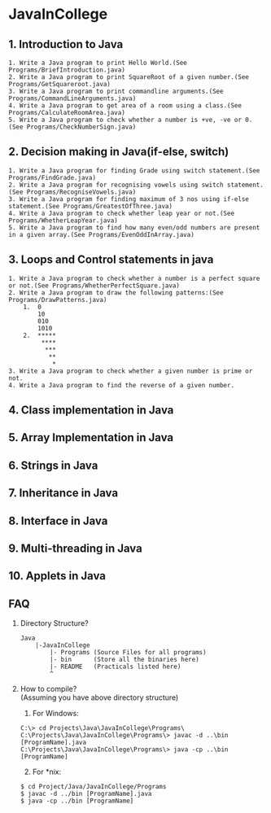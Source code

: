 # JavaInCollege

## 1. Introduction to Java
	1. Write a Java program to print Hello World.(See Programs/BriefIntroduction.java)
	2. Write a Java program to print SquareRoot of a given number.(See Programs/GetSquareroot.java)
	3. Write a Java program to print commandline arguments.(See Programs/CommandLineArguments.java)
	4. Write a Java program to get area of a room using a class.(See Programs/CalculateRoomArea.java)
	5. Write a Java program to check whether a number is +ve, -ve or 0.(See Programs/CheckNumberSign.java)

## 2. Decision making in Java(if-else, switch)
	1. Write a Java program for finding Grade using switch statement.(See Programs/FindGrade.java)
	2. Write a Java program for recognising vowels using switch statement.(See Programs/RecogniseVowels.java)
	3. Write a Java program for finding maximum of 3 nos using if-else statement.(See Programs/GreatestOfThree.java)
	4. Write a Java program to check whether leap year or not.(See Programs/WhetherLeapYear.java)
	5. Write a Java program to find how many even/odd numbers are present in a given array.(See Programs/EvenOddInArray.java)

## 3. Loops and Control statements in java
	1. Write a Java program to check whether a number is a perfect square or not.(See Programs/WhetherPerfectSquare.java)
	2. Write a Java program to draw the following patterns:(See Programs/DrawPatterns.java)
		1.	0
			10
			010
			1010
		2.	*****
			 ****
			  ***
			   **
				*
	3. Write a Java program to check whether a given number is prime or not.
	4. Write a Java program to find the reverse of a given number.

## 4. Class implementation in Java

## 5. Array Implementation in Java

## 6. Strings in Java

## 7. Inheritance  in Java

## 8. Interface in Java

## 9. Multi-threading in Java

## 10. Applets in Java

## FAQ

1. Directory Structure?  
	```
	Java  
		|-JavaInCollege  
			|- Programs (Source Files for all programs)  
			|- bin 		(Store all the binaries here)  
			|- README	(Practicals listed here)  
			^  
	```
2. How to compile?  
	(Assuming you have above directory structure)  

	1. For Windows:  
	```
	C:\> cd Projects\Java\JavaInCollege\Programs\  
	C:\Projects\Java\JavaInCollege\Programs\> javac -d ..\bin [ProgramName].java  
	C:\Projects\Java\JavaInCollege\Programs\> java -cp ..\bin [ProgramName]  
	```
	2. For *nix:  
	```
	$ cd Project/Java/JavaInCollege/Programs   
	$ javac -d ../bin [ProgramName].java  
	$ java -cp ../bin [ProgramName]
	```



